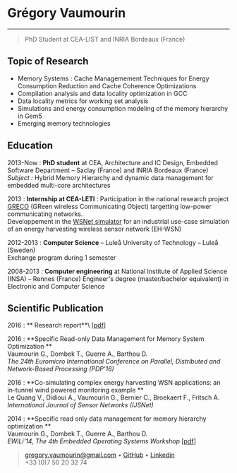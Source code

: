 Grégory Vaumourin
=================

----

>  PhD Student at CEA-LIST and INRIA Bordeaux (France)

Topic of Research 
-----------------

* Memory Systems : Cache Managemement Techniques for Energy Consumption Reduction and Cache Coherence Optimizations 
* Compilation analysis and data locality optimization in GCC 
* Data locality metrics for working set analysis
* Simulations and energy consumption modeling of the memory hierarchy in Gem5 
* Emerging memory technologies 

Education
---------

2013-Now
:   **PhD student** at CEA, Architecture and IC Design, Embedded Software Department – Saclay (France) and INRIA Bordeaux (France)\
    *Subject :* Hybrid Memory Hierarchy and dynamic data management for embedded multi-core architectures

2013
:    **Internship at CEA-LETI** : Participation in the national research project [GRECO][4] (GReen wireless Communicating Object) targetting low-power communicating networks.\
     Developpement in the [WSNet simulator][5] for an industrial use-case simulation of an energy harvesting wireless sensor network (EH-WSN) 

2012-2013
:   **Computer Science** – Luleå University of Technology – Luleå (Sweden)\
    Exchange program during 1 semester

2008-2013
:   **Computer engineering** at National Institute of Applied Science (INSA) – Rennes (France)
    Engineer's degree (master/bachelor equivalent) in Electronic and Computer Science

Scientific Publication 
------------
2016
:   ** Research report**\ [[pdf][6]]

2016
:   **Specific Read-only Data Management for Memory System Optimization **\
    Vaumourin G., Dombek T., Guerre A., Barthou D.\
    *The 24th Euromicro International Conference on Parallel, Distributed and Network-Based Processing (PDP'16)*

2016
:   **Co-simulating complex energy harvesting WSN applications: an in-tunnel wind powered monitoring example **\
    Le Quang V., Didioui A., Vaumourin G., Bernier C., Broekaert F., Fritsch A. \
    *International Journal of Sensor Networks (IJSNet)*

2014
:   **Specific read only data management for memory hierarchy optimization **\
    Vaumourin G., Dombek T., Guerre A., Barthou D.\
    *EWiLi'14, The 4th Embedded Operating Systems Workshop* [[pdf][2]]


> <gregory.vaumourin@gmail.com> • 
> [GitHub][1] • [Linkedin][3]\
> +33 (0)7 50 20 32 74


[1]: https://github.com/gvaumour/
[2]: https://hal.archives-ouvertes.fr/hal-01090218/document
[3]: https://fr.linkedin.com/in/grégory-vaumourin-597a7397
[4]: http://greco.irisa.fr/
[5]: http://wsnet.gforge.inria.fr/
[6]: https://github.com/gvaumour/gvaumour.github.io/blob/master/europar.pdf
